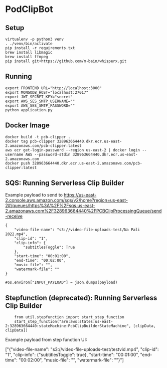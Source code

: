 # PodClipBot

## Setup

    virtualenv -p python3 venv
    . ./venv/bin/activate
    pip install -r requirements.txt
    brew install libmagic
    brew install ffmpeg
    pip install git+https://github.com/m-bain/whisperx.git

## Running

    export FRONTEND_URL="http://localhost:3000"
    export MONGODB_HOST="localhost:27017"
    export JWT_SECRET_KEY="secret"
    export AWS_SES_SMTP_USERNAME=""
    export AWS_SES_SMTP_PASSWORD=""
    python application.py

## Docker Image

    docker build -t pcb-clipper .
    docker tag pcb-clipper 328963664440.dkr.ecr.us-east-2.amazonaws.com/pcb-clipper:latest
    aws ecr get-login-password --region us-east-2 | docker login --username AWS --password-stdin 328963664440.dkr.ecr.us-east-2.amazonaws.com
    docker push 328963664440.dkr.ecr.us-east-2.amazonaws.com/pcb-clipper:latest

## SQS: Running Serverless Clip Builder
Example payload to send to https://us-east-2.console.aws.amazon.com/sqs/v2/home?region=us-east-2#/queues/https%3A%2F%2Fsqs.us-east-2.amazonaws.com%2F328963664440%2FPCBClipProcessingQueue/send-receive

    {
        "video-file-name": "s3://video-file-uploads-test/Na Pali 2022.mp4",
        "clip-id": "1", 
        "clip-info": {
            "subtitlesToggle": True
        },
        "start-time": "00:01:00",
        "end-time": "00:02:00",
        "music-file": "",
        "watermark-file": ""
    }

    #os.environ["INPUT_PAYLOAD"] = json.dumps(payload)

## Stepfunction (deprecated): Running Serverless Clip Builder

```
    from util.stepfunction import start_step_function
    start_step_function("arn:aws:states:us-east-2:328963664440:stateMachine:PcbClipBuilderStateMachine", [clipData, clipData])
```

Example payload from step function UI:

["{\"video-file-name\": \"s3://video-file-uploads-test/testvid.mp4\", \"clip-id\": \"1\", \"clip-info\": {\"subtitlesToggle\": true}, \"start-time\": \"00:01:00\", \"end-time\": \"00:02:00\", \"music-file\": \"\", \"watermark-file\": \"\"}"]

